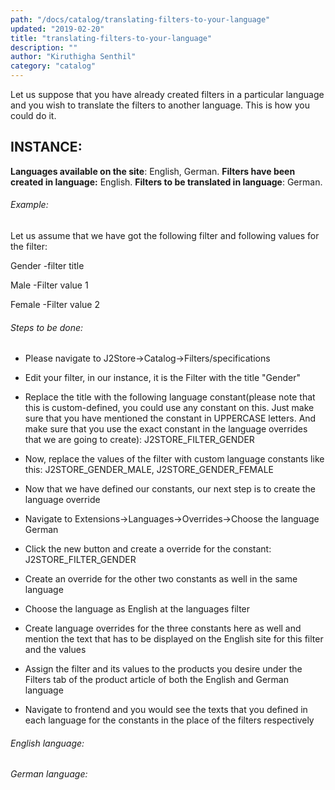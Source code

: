 ```yaml
---
path: "/docs/catalog/translating-filters-to-your-language"
updated: "2019-02-20"
title: "translating-filters-to-your-language"
description: ""
author: "Kiruthigha Senthil"
category: "catalog"
---
```


Let us suppose that you have already created filters in a particular language and you wish to translate the filters to another language.
This is how you could do it.

## INSTANCE:

**Languages available on the site**: English, German.
**Filters have been created in language:** English.
**Filters to be translated in language**: German.

###### Example:

Let us assume that we have got the following filter and following values for the filter:

Gender -filter title

Male -Filter value 1

Female -Filter value 2

###### Steps to be done:

* Please navigate to J2Store->Catalog->Filters/specifications

*  Edit your filter, in our instance, it is the Filter with the title "Gender"
*  Replace the title with the following language constant(please note that this is custom-defined, you could use any constant on this. Just make sure that you have mentioned the constant in UPPERCASE letters. And make sure that you use the exact constant in the language overrides that we are going to create): J2STORE_FILTER_GENDER
*  Now, replace the values of the filter with custom language constants like this: J2STORE_GENDER_MALE, J2STORE_GENDER_FEMALE
![]()

*  Now that we have defined our constants, our next step is to create the language override
*  Navigate to Extensions->Languages->Overrides->Choose the language German

*  Click the new button and create a override for the constant:  J2STORE_FILTER_GENDER
*  Create an override for the other two constants as well in the same language 



*  Choose the language as English at the languages filter

* Create language overrides for the three constants here as well and mention the text that has to be displayed on the English site for this filter and the values



* Assign the filter and its values to the products you desire under the Filters tab of the product article of both the English and German language 


* Navigate to frontend and you would see the texts that you defined in each language for the constants in the place of the filters respectively
###### English language: 


###### German language: 

